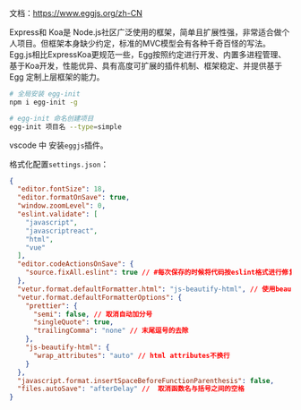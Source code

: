 文档：https://www.eggjs.org/zh-CN

Express和 Koa是 Node.js社区广泛使用的框架，简单且扩展性强，非常适合做个人项目。但框架本身缺少约定，标准的MVC模型会有各种千奇百怪的写法。Egg.js相比ExpressKoa更规范一些，Egg按照约定进行开发、内置多进程管理、基于Koa开发，性能优异、具有高度可扩展的插件机制、框架稳定、并提供基于Egg 定制上层框架的能力。

```bash
# 全局安装 egg-init
npm i egg-init -g

# egg-init 命名创建项目
egg-init 项目名 --type=simple
```

vscode 中 安装`eggjs`插件。

格式化配置`settings.json`：

```json
{
  "editor.fontSize": 18,
  "editor.formatOnSave": true,
  "window.zoomLevel": 0,
  "eslint.validate": [
    "javascript",
    "javascriptreact",
    "html",
    "vue"
  ],
  "editor.codeActionsOnSave": {
    "source.fixAll.eslint": true // #每次保存的时候将代码按eslint格式进行修复
  },
  "vetur.format.defaultFormatter.html": "js-beautify-html", // 使用beautify对html进行格式化
  "vetur.format.defaultFormatterOptions": {
    "prettier": {
      "semi": false, // 取消自动加分号
      "singleQuote": true,
      "trailingComma": "none" // 末尾逗号的去除
    },
    "js-beautify-html": {
      "wrap_attributes": "auto" // html attributes不换行
    }
  },
  "javascript.format.insertSpaceBeforeFunctionParenthesis": false,
  "files.autoSave": "afterDelay" //  取消函数名与括号之间的空格
}
```

